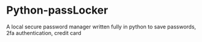 # Python-passLocker
A local secure password manager written fully in python to save passwords, 2fa authentication, credit card
